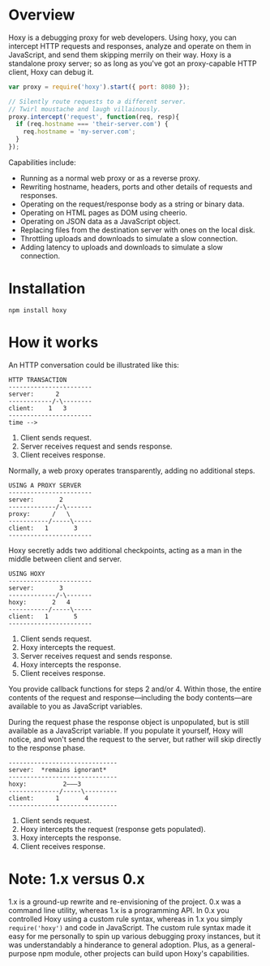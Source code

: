# Overview

Hoxy is a debugging proxy for web developers.
Using hoxy, you can intercept HTTP requests and responses, analyze and operate on them in JavaScript, and send them skipping merrily on their way.
Hoxy is a standalone proxy server; so as long as you've got an proxy-capable HTTP client, Hoxy can debug it.

```javascript
var proxy = require('hoxy').start({ port: 8080 });

// Silently route requests to a different server.
// Twirl moustache and laugh villainously.
proxy.intercept('request', function(req, resp){
  if (req.hostname === 'their-server.com') {
    req.hostname = 'my-server.com';
  }
});
```

Capabilities include:

* Running as a normal web proxy or as a reverse proxy.
* Rewriting hostname, headers, ports and other details of requests and responses.
* Operating on the request/response body as a string or binary data.
* Operating on HTML pages as DOM using cheerio.
* Operating on JSON data as a JavaScript object.
* Replacing files from the destination server with ones on the local disk.
* Throttling uploads and downloads to simulate a slow connection.
* Adding latency to uploads and downloads to simulate a slow connection.

# Installation

    npm install hoxy

# How it works

An HTTP conversation could be illustrated like this:

    HTTP TRANSACTION
    -----------------------
    server:      2
    ------------/-\--------
    client:    1   3
    -----------------------
    time -->

1. Client sends request.
2. Server receives request and sends response.
3. Client receives response.

Normally, a web proxy operates transparently, adding no additional steps.

    USING A PROXY SERVER
    -----------------------
    server:       2
    -------------/-\-------
    proxy:      /   \
    -----------/-----\-----
    client:   1       3
    -----------------------

Hoxy secretly adds two additional checkpoints, acting as a man in the middle between client and server.

    USING HOXY
    -----------------------
    server:       3
    -------------/-\-------
    hoxy:       2   4
    -----------/-----\-----
    client:   1       5
    -----------------------

1. Client sends request.
2. Hoxy intercepts the request.
3. Server receives request and sends response.
4. Hoxy intercepts the response.
5. Client receives response.

You provide callback functions for steps 2 and/or 4.
Within those, the entire contents of the request and response—including the body contents—are available to you as JavaScript variables.

During the request phase the response object is unpopulated, but is still available as a JavaScript variable.
If you populate it yourself, Hoxy will notice, and won't send the request to the server, but rather will skip directly to the response phase.

    ------------------------------
    server:  *remains ignorant*
    ------------------------------
    hoxy:          2———3
    --------------/-----\---------
    client:      1       4
    ------------------------------

1. Client sends request.
2. Hoxy intercepts the request (response gets populated).
3. Hoxy intercepts the response.
4. Client receives response.

# Note: 1.x versus 0.x

1.x is a ground-up rewrite and re-envisioning of the project.
0.x was a command line utility, whereas 1.x is a programming API.
In 0.x you controlled Hoxy using a custom rule syntax, whereas in 1.x you simply `require('hoxy')` and code in JavaScript.
The custom rule syntax made it easy for me personally to spin up various debugging proxy instances, but it was understandably a hinderance to general adoption.
Plus, as a general-purpose npm module, other projects can build upon Hoxy's capabilities.

